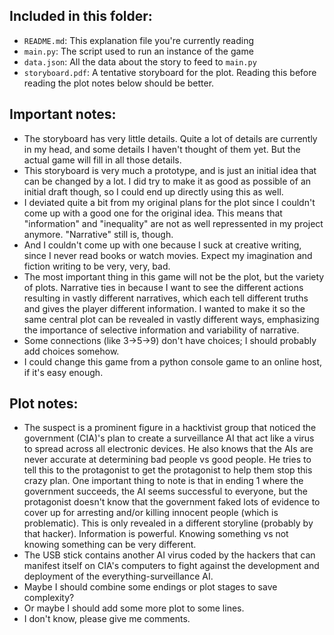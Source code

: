 ## Included in this folder:

- `README.md`: This explanation file you're currently reading
- `main.py`: The script used to run an instance of the game
- `data.json`: All the data about the story to feed to `main.py`
- `storyboard.pdf`: A tentative storyboard for the plot. Reading this before reading the plot notes below should be better.

## Important notes:

- The storyboard has very little details. Quite a lot of details are currently in my head, and some details I haven't thought of them yet. But the actual game will fill in all those details.
- This storyboard is very much a prototype, and is just an initial idea that can be changed by a lot. I did try to make it as good as possible of an initial draft though, so I could end up directly using this as well.
- I deviated quite a bit from my original plans for the plot since I couldn't come up with a good one for the original idea. This means that "information" and "inequality" are not as well repressented in my project anymore. "Narrative" still is, though.
- And I couldn't come up with one because I suck at creative writing, since I never read books or watch movies. Expect my imagination and fiction writing to be very, very, bad.
- The most important thing in this game will not be the plot, but the variety of plots. Narrative ties in because I want to see the different actions resulting in vastly different narratives, which each tell different truths and gives the player different information. I wanted to make it so the same central plot can be revealed in vastly different ways, emphasizing the importance of selective information and variability of narrative.
- Some connections (like 3->5->9) don't have choices; I should probably add choices somehow.
- I could change this game from a python console game to an online host, if it's easy enough.

## Plot notes:

- The suspect is a prominent figure in a hacktivist group that noticed the government (CIA)'s plan to create a surveillance AI that act like a virus to spread across all electronic devices. He also knows that the AIs are never accurate at determining bad people vs good people. He tries to tell this to the protagonist to get the protagonist to help them stop this crazy plan. One important thing to note is that in ending 1 where the government succeeds, the AI seems successful to everyone, but the protagonist doesn't know that the government faked lots of evidence to cover up for arresting and/or killing innocent people (which is problematic). This is only revealed in a different storyline (probably by that hacker). Information is powerful. Knowing something vs not knowing something can be very different.
- The USB stick contains another AI virus coded by the hackers that can manifest itself on CIA's computers to fight against the development and deployment of the everything-surveillance AI.
- Maybe I should combine some endings or plot stages to save complexity?
- Or maybe I should add some more plot to some lines.
- I don't know, please give me comments.